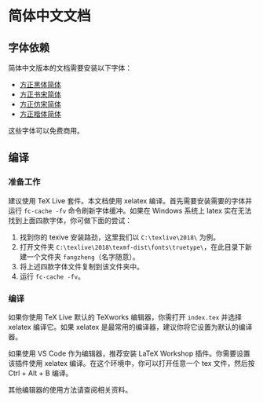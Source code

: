 # 简体中文文档

## 字体依赖

简体中文版本的文档需要安装以下字体：

* [方正黑体简体](http://www.foundertype.com/index.php/FontInfo/index.html?id=131)
* [方正书宋简体](http://www.foundertype.com/index.php/FontInfo/index.html?id=151)
* [方正仿宋简体](http://www.foundertype.com/index.php/FontInfo/index.html?id=128)
* [方正楷体简体](http://www.foundertype.com/index.php/FontInfo/index.html?id=137)

这些字体可以免费商用。

## 编译

### 准备工作

建议使用 TeX Live 套件。本文档使用 xelatex 编译。首先需要安装需要的字体并运行 `fc-cache -fv` 命令刷新字体缓冲。如果在 Windows 系统上 latex 实在无法找到上面四款字体，你可做下面的尝试：

1. 找到你的 texive 安装路劲，这里我们以 `C:\texlive\2018\` 为例。
2. 打开文件夹 `C:\texlive\2018\texmf-dist\fonts\truetype\`，在此目录下新建一个文件夹 `fangzheng`（名字随意）。
3. 将上述四款字体文件复制到该文件夹中。
4. 运行 `fc-cache -fv`。

### 编译

如果你使用 TeX Live 默认的 TeXworks 编辑器，你需打开 `index.tex` 并选择 xelatex 编译它。如果 xelatex 是最常用的编译器，建议你将它设置为默认的编译器。

如果使用 VS Code 作为编辑器，推荐安装 LaTeX Workshop 插件。你需要设置该插件使用 xelatex 编译。在这个环境中，你可以打开任意一个 tex 文件，然后按 Ctrl + Alt + B 编译。

其他编辑器的使用方法请查阅相关资料。
